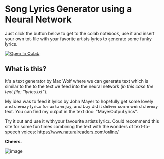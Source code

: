 # Song Lyrics Generator using a Neural Network

Just click the button below to get to the colab notebook, use it and insert your own txt-file with your favorite artists lyrics to generate some funky lyrics. 

[![Open In Colab](https://colab.research.google.com/assets/colab-badge.svg)](https://colab.research.google.com/drive/1UFuQzueyIQOGlUtbHxdAY6MUQTgujYZ6)

## What is this?

It's a text generator by Max Wolf where we can generate text which is similar to the to the text we feed into the neural network (*in this case the text file: "lyrics.txt"*).

My idea was to feed it lyrics by John Mayer to hopefully get some lovely and cheezy lyrics for us to enjoy, and boy did it deliver some weird cheesy text. You can find my output in the text doc: "MayerOutpuLyrics". 

Try it out and use it with your favourite artists lyrics. Could recommend this site for some fun times combining the text with the wonders of text-to-speech voices: https://www.naturalreaders.com/online/

**Cheers.**

![image](https://i.pinimg.com/originals/ec/3d/29/ec3d29c72ae7c499e102c21daaa4ef2e.jpg)
